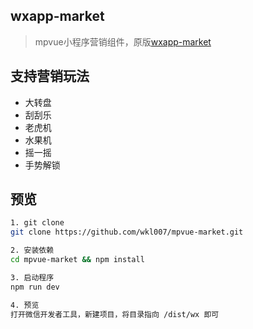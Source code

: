 ## wxapp-market

> mpvue小程序营销组件，原版[wxapp-market](https://github.com/o2team/wxapp-market)

## 支持营销玩法

- 大转盘
- 刮刮乐
- 老虎机
- 水果机
- 摇一摇
- 手势解锁


## 预览

``` bash
1. git clone
git clone https://github.com/wkl007/mpvue-market.git

2. 安装依赖
cd mpvue-market && npm install

3. 启动程序
npm run dev

4. 预览
打开微信开发者工具，新建项目，将目录指向 /dist/wx 即可
```
